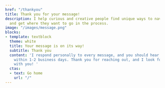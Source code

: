 ```yaml
---
href: "/thankyou"
title: Thank you for your message!
description: I help curious and creative people find unique ways to navigate life
  and get where they want to go in the process.
image: "/images/message.png"
blocks:
- template: textblock
  theme: white
  title: Your message is on its way!
  subtitle: Thank you
  content: 'I respond personally to every message, and you should hear back from me
    within 1-2 business days. Thank you for reaching out, and I look forward to connecting
    with you! '
  ctas:
  - text: Go home
    url: "/"
---
```

